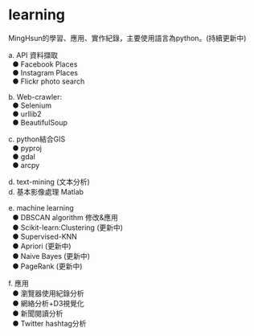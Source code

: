 # learning

MingHsun的學習、應用、實作紀錄，主要使用語言為python。(持續更新中)

a. API 資料擷取<br>
&nbsp;&nbsp;● Facebook Places <br>
&nbsp;&nbsp;● Instagram Places<br>
&nbsp;&nbsp;● Flickr photo search<br>
 
b. Web-crawler:<br>
&nbsp;&nbsp;● Selenium<br>
&nbsp;&nbsp;● urllib2<br>
&nbsp;&nbsp;● BeautifulSoup<br>
  
c. python結合GIS<br>
&nbsp;&nbsp;● pyproj<br> 
&nbsp;&nbsp;● gdal<br>
&nbsp;&nbsp;● arcpy<br>
  
d. text-mining (文本分析)<br>
d. 基本影像處理 Matlab<br>

e. machine learning<br>
&nbsp;&nbsp;● DBSCAN algorithm 修改&應用<br>
&nbsp;&nbsp;● Scikit-learn:Clustering (更新中)<br>
&nbsp;&nbsp;● Supervised-KNN <br>
&nbsp;&nbsp;● Apriori (更新中)<br>
&nbsp;&nbsp;● Naive Bayes (更新中)<br>
&nbsp;&nbsp;● PageRank (更新中)<br>

f. 應用<br>
&nbsp;&nbsp;● 瀏覽器使用紀錄分析<br>
&nbsp;&nbsp;● 網絡分析+D3視覺化<br>
&nbsp;&nbsp;● 新聞閱讀分析<br>
&nbsp;&nbsp;● Twitter hashtag分析<br>
